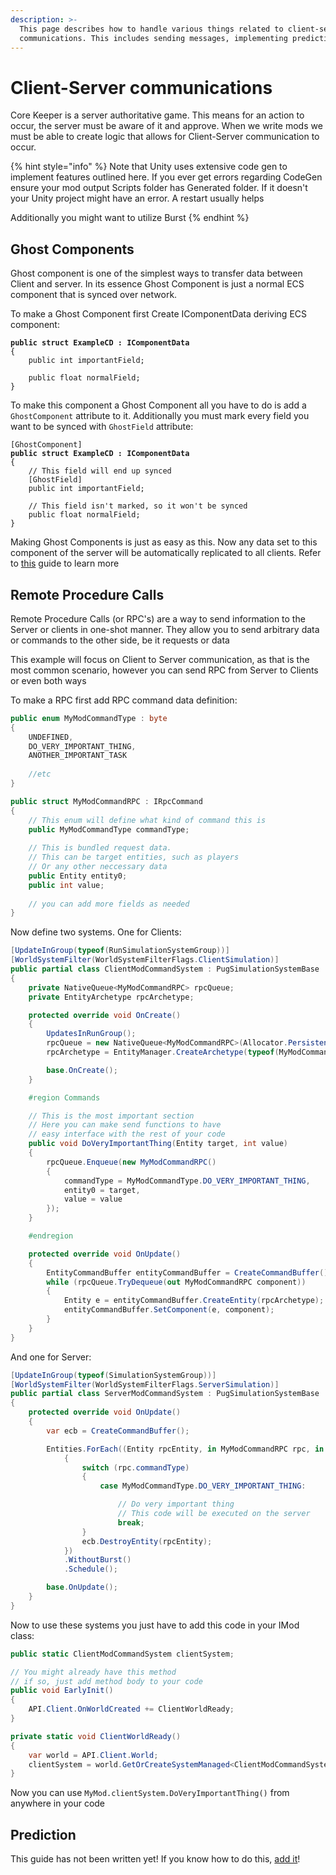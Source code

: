 ```yaml
---
description: >-
  This page describes how to handle various things related to client-server
  communications. This includes sending messages, implementing prediction, etc.
---
```


# Client-Server communications

Core Keeper is a server authoritative game. This means for an action to occur, the server must be aware of it and approve. When we write mods we must be able to create logic that allows for Client-Server communication to occur.

{% hint style="info" %}
Note that Unity uses extensive code gen to implement features outlined here. If you ever get errors regarding CodeGen ensure your mod output Scripts folder has Generated folder. If it doesn't your Unity project might have an error. A restart usually helps

Additionally you might want to utilize Burst
{% endhint %}

## Ghost Components

Ghost component is one of the simplest ways to transfer data between Client and server. In its essence Ghost Component is just a normal ECS component that is synced over network.

To make a Ghost Component first Create IComponentData deriving ECS component:

<pre class="language-csharp"><code class="lang-csharp"><strong>public struct ExampleCD : IComponentData
</strong>{
    public int importantField;
    
    public float normalField;
}
</code></pre>

To make this component a Ghost Component all you have to do is add a `GhostComponent` attribute to it. Additionally you must mark every field you want to be synced with `GhostField` attribute:

<pre class="language-csharp"><code class="lang-csharp">[GhostComponent]
<strong>public struct ExampleCD : IComponentData
</strong>{
    // This field will end up synced
    [GhostField] 
    public int importantField;
    
    // This field isn't marked, so it won't be synced
    public float normalField;
}
</code></pre>

Making Ghost Components is just as easy as this. Now any data set to this component of the server will be automatically replicated to all clients. Refer to [this](https://docs.unity3d.com/Packages/com.unity.netcode@1.0/manual/ghost-snapshots.html#replicating-components-and-buffers) guide to learn more

## Remote Procedure Calls

Remote Procedure Calls (or RPC's) are a way to send information to the Server or clients in one-shot manner. They allow you to send arbitrary data or commands to the other side, be it requests or data

This example will focus on Client to Server communication, as that is the most common scenario, however you can send RPC from Server to Clients or even both ways

To make a RPC first add RPC command data definition:

```csharp
public enum MyModCommandType : byte
{
    UNDEFINED,
    DO_VERY_IMPORTANT_THING,
    ANOTHER_IMPORTANT_TASK
    
    //etc
}

public struct MyModCommandRPC : IRpcCommand
{
    // This enum will define what kind of command this is
    public MyModCommandType commandType;
    
    // This is bundled request data.
    // This can be target entities, such as players
    // Or any other neccessary data
    public Entity entity0;
    public int value;
    
    // you can add more fields as needed
}
```

Now define two systems. One for Clients:

```csharp
[UpdateInGroup(typeof(RunSimulationSystemGroup))]
[WorldSystemFilter(WorldSystemFilterFlags.ClientSimulation)]
public partial class ClientModCommandSystem : PugSimulationSystemBase
{
    private NativeQueue<MyModCommandRPC> rpcQueue;
    private EntityArchetype rpcArchetype;

    protected override void OnCreate()
    {
        UpdatesInRunGroup();
        rpcQueue = new NativeQueue<MyModCommandRPC>(Allocator.Persistent);
        rpcArchetype = EntityManager.CreateArchetype(typeof(MyModCommandRPC), typeof(SendRpcCommandRequest));

        base.OnCreate();
    }

    #region Commands

    // This is the most important section
    // Here you can make send functions to have 
    // easy interface with the rest of your code
    public void DoVeryImportantThing(Entity target, int value)
    {
        rpcQueue.Enqueue(new MyModCommandRPC()
        {
            commandType = MyModCommandType.DO_VERY_IMPORTANT_THING,
            entity0 = target,
            value = value
        });
    }

    #endregion

    protected override void OnUpdate()
    {
        EntityCommandBuffer entityCommandBuffer = CreateCommandBuffer();
        while (rpcQueue.TryDequeue(out MyModCommandRPC component))
        {
            Entity e = entityCommandBuffer.CreateEntity(rpcArchetype);
            entityCommandBuffer.SetComponent(e, component);
        }
    }
}
```

And one for Server:

```csharp
[UpdateInGroup(typeof(SimulationSystemGroup))]
[WorldSystemFilter(WorldSystemFilterFlags.ServerSimulation)]
public partial class ServerModCommandSystem : PugSimulationSystemBase
{
    protected override void OnUpdate()
    {
        var ecb = CreateCommandBuffer();

        Entities.ForEach((Entity rpcEntity, in MyModCommandRPC rpc, in ReceiveRpcCommandRequest req) =>
            {
                switch (rpc.commandType)
                {
                    case MyModCommandType.DO_VERY_IMPORTANT_THING:

                        // Do very important thing
                        // This code will be executed on the server
                        break;
                }
                ecb.DestroyEntity(rpcEntity);
            })
            .WithoutBurst()
            .Schedule();

        base.OnUpdate();
    }
}
```

Now to use these systems you just have to add this code in your IMod class:

```csharp
public static ClientModCommandSystem clientSystem;

// You might already have this method
// if so, just add method body to your code
public void EarlyInit() 
{
    API.Client.OnWorldCreated += ClientWorldReady;
}

private static void ClientWorldReady()
{
    var world = API.Client.World;
    clientSystem = world.GetOrCreateSystemManaged<ClientModCommandSystem>();
}
```

Now you can use `MyMod.clientSystem.DoVeryImportantThing()` from anywhere in your code

## Prediction

This guide has not been written yet! If you know how to do this, [add it](../../how-to-contribute.md)!

